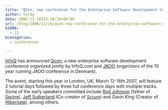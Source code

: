 ```yaml
---
title: 'QCon: new conference for the Enterprise Software Development Community'
author: ferdy
date: 2006-11-18T23:58:29+00:00
url: /blog/2006/11/19/qcon-new-conference-for-the-enterprise-software-development-community/
b2006:
  - 11
bcategories:
  - Conferences

---
```

[InfoQ][1] has announced [Qcon][2], a new enterprise software development conference organized jointly by InfoQ.com and [JAOO][3] (organizers of the 10 year running JAOO conference in Denmark).

The event, starting this year in London, UK, March 12-16th 2007, will feature 2 tutorial days followed by three full conference days with multiple tracks. Some of the early speakers committed include [Rod Johnson][4] (father of [Spring][5]), [Jeff Sutherland][6] (Co-creator of [Scrum][7]) and Gavin King (Creator of [Hibernate][8]), among others.

 [1]: http://www.infoq.com/
 [2]: http://qcon.jaoo.dk/qcon/
 [3]: http://jaoo.dk/conference/
 [4]: http://www.interface21.com/people/rod.html
 [5]: http://www.springframework.org/
 [6]: http://en.wikipedia.org/wiki/Jeff_Sutherland
 [7]: http://en.wikipedia.org/wiki/Scrum_%28development%29
 [8]: http://www.hibernate.org/